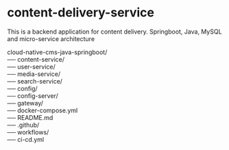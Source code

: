 # content-delivery-service
This is a backend application for content delivery. Springboot, Java, MySQL and micro-service architecture

cloud-native-cms-java-springboot/  
── content-service/  
── user-service/  
── media-service/  
── search-service/  
── config/   
    ── config-server/  
   ── gateway/  
── docker-compose.yml  
── README.md  
── .github/  
── workflows/  
── ci-cd.yml

